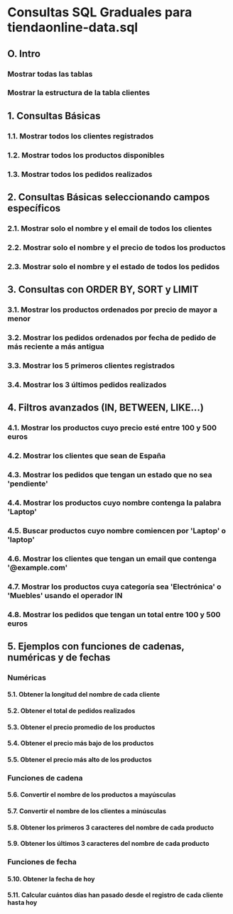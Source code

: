 # Consultas SQL Graduales para tiendaonline-data.sql


## O. Intro

### Mostrar todas las tablas

### Mostrar la estructura de la tabla clientes

## 1. Consultas Básicas

### 1.1. Mostrar todos los clientes registrados

### 1.2. Mostrar todos los productos disponibles

### 1.3. Mostrar todos los pedidos realizados


## 2. Consultas Básicas seleccionando campos específicos

### 2.1. Mostrar solo el nombre y el email de todos los clientes

### 2.2. Mostrar solo el nombre y el precio de todos los productos

### 2.3. Mostrar solo el nombre y el estado de todos los pedidos

## 3. Consultas con ORDER BY, SORT y LIMIT

### 3.1. Mostrar los productos ordenados por precio de mayor a menor

### 3.2. Mostrar los pedidos ordenados por fecha de pedido de más reciente a más antigua

### 3.3. Mostrar los 5 primeros clientes registrados

### 3.4. Mostrar los 3 últimos pedidos realizados

## 4. Filtros avanzados (IN, BETWEEN, LIKE...)

### 4.1. Mostrar los productos cuyo precio esté entre 100 y 500 euros

### 4.2. Mostrar los clientes que sean de España

### 4.3. Mostrar los pedidos que tengan un estado que no sea 'pendiente'

### 4.4. Mostrar los productos cuyo nombre contenga la palabra 'Laptop'

### 4.5. Buscar productos cuyo nombre comiencen por 'Laptop' o 'laptop'

### 4.6. Mostrar los clientes que tengan un email que contenga '@example.com'

### 4.7. Mostrar los productos cuya categoría sea 'Electrónica' o 'Muebles' usando el operador IN

### 4.8. Mostrar los pedidos que tengan un total entre 100 y 500 euros

## 5. Ejemplos con funciones de cadenas, numéricas y de fechas

### Numéricas

#### 5.1. Obtener la longitud del nombre de cada cliente

#### 5.2. Obtener el total de pedidos realizados

#### 5.3. Obtener el precio promedio de los productos

#### 5.4. Obtener el precio más bajo de los productos

#### 5.5. Obtener el precio más alto de los productos

### Funciones de cadena

#### 5.6. Convertir el nombre de los productos a mayúsculas

#### 5.7. Convertir el nombre de los clientes a minúsculas

#### 5.8. Obtener los primeros 3 caracteres del nombre de cada producto

#### 5.9. Obtener los últimos 3 caracteres del nombre de cada producto

### Funciones de fecha

#### 5.10. Obtener la fecha de hoy

#### 5.11. Calcular cuántos días han pasado desde el registro de cada cliente hasta hoy